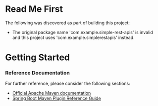 # Read Me First
The following was discovered as part of building this project:

* The original package name 'com.example.simple-rest-apis' is invalid and this project uses 'com.example.simplerestapis' instead.

# Getting Started

### Reference Documentation
For further reference, please consider the following sections:

* [Official Apache Maven documentation](https://maven.apache.org/guides/index.html)
* [Spring Boot Maven Plugin Reference Guide](https://docs.spring.io/spring-boot/docs/2.2.3.RELEASE/maven-plugin/)

